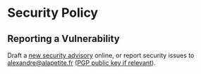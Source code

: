 # Security Policy

## Reporting a Vulnerability

Draft a [new security advisory](https://github.com/FreshRSS/FreshRSS/security/advisories) online,
or report security issues to <alexandre@alapetite.fr> ([PGP public key if relevant](https://alexandre.alapetite.fr/cv/pgp.asc)).
